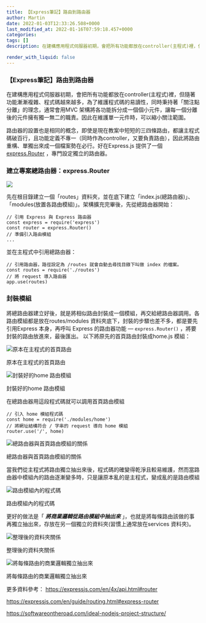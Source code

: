 ```yaml
---
title: 【Express筆記】路由到路由器
author: Martin
date: 2022-01-03T12:33:26.508+0000
last_modified_at: 2022-01-16T07:59:18.457+0000
categories: 
tags: []
description: 在建構應用程式伺服器初期，會把所有功能都放在controller(主程式)裡，但隨著功能漸漸複雜、程式碼越來越多，為了維護程式碼的易讀性，同時秉持著「關注點分離」的理念，通常會用MVC…

render_with_liquid: false
---
```


### 【Express筆記】路由到路由器

在建構應用程式伺服器初期，會把所有功能都放在controller\(主程式\)裡，但隨著功能漸漸複雜、程式碼越來越多，為了維護程式碼的易讀性，同時秉持著「關注點分離」的理念，通常會用MVC 架構將各功能拆分成一個個小元件，讓每一個分離後的元件擁有獨一無二的職責。因此在維護單一元件時，可以縮小關注範圍。

路由器的設置也是相同的概念，即使是現在教案中短短的三四條路由，都讓主程式碼破百行，且功能定義不專一（同時作為controller，又要負責路由），因此將路由重構、單獨出來成一個檔案勢在必行。好在Express\.js 提供了一個 [express\.Router](https://expressjs.com/en/guide/routing.html#express-router) ，專門設定獨立的路由器。
### 建立專案總路由器：express\.Router


![](/assets/40c2b742d70c/1*ueJYyx3uDlmaxIVHFBH_Eg.png)


先在根目錄建立一個「routes」資料夾，並在底下建立「index\.js\(總路由器\)」、「modules\(放置各路由模組\)」。架構擴充完畢後，先從總路由器開始：
```
// 引用 Express 與 Express 路由器
const express = require('express')
const router = express.Router()
// 準備引入路由模組
...
```

並在主程式中引用總路由器：
```
// 引用路由器，路徑設定為 /routes 就會自動去尋找目錄下叫做 index 的檔案。
const routes = require('./routes')  
// 將 request 導入路由器
app.use(routes)
```
### 封裝模組

將總路由器建立好後，就是將相似路由封裝成一個模組，再交給總路由器調用。各路由模組都是放在routes/modules 資料夾底下，封裝的步驟也差不多，都是要先引用Express 本身，再呼叫 Express 的路由器功能 —
 `express.Router()` ，將要封裝的路由放進來，最後匯出。
以下將原先的首頁路由封裝成home\.js 模組：


![原本在主程式的首頁路由](/assets/40c2b742d70c/1*ekfRCjzGIv8xX0YQTQbLTw.png)

原本在主程式的首頁路由


![封裝好的home 路由模組](/assets/40c2b742d70c/1*dAqVbtaR7FoNwiY3gzj70A.png)

封裝好的home 路由模組

在總路由器用這段程式碼就可以調用首頁路由模組
```
// 引入 home 模組程式碼
const home = require('./modules/home')
// 將網址結構符合 / 字串的 request 導向 home 模組 
router.use('/', home)
```


![總路由器與首頁路由模組的關係](/assets/40c2b742d70c/1*bIMv_EG5k-IgJ0qNAfK2UQ.png)

總路由器與首頁路由模組的關係

當我們從主程式將路由獨立抽出來後，程式碼的確變得乾淨且較易維護，然而當路由器中模組內的路由逐漸變多時，只是讓原本亂的是主程式，變成亂的是路由模組


![路由模組內的程式碼](/assets/40c2b742d70c/1*VFsC7gtICuLcdLxB-RMirQ.png)

路由模組內的程式碼

更好的做法是「 **_將商業邏輯從路由模組中抽出來_** 」，也就是將每條路由該做的事再獨立抽出來，存放在另一個獨立的資料夾\(習慣上通常放在services 資料夾\)。


![整理後的資料夾關係](/assets/40c2b742d70c/1*VJ1NNgX2aMm7W5zr_o_6LQ.png)

整理後的資料夾關係


![將每條路由的商業邏輯獨立抽出來](/assets/40c2b742d70c/1*bn2qQb3SLuNiwNz3Ov6yUw.png)

將每條路由的商業邏輯獨立抽出來

更多資料參考：
[https://expressjs\.com/en/4x/api\.html\#router](https://expressjs.com/en/4x/api.html#router)

[https://expressjs\.com/en/guide/routing\.html\#express\-router](https://expressjs.com/en/guide/routing.html#express-router)

[https://softwareontheroad\.com/ideal\-nodejs\-project\-structure/](https://softwareontheroad.com/ideal-nodejs-project-structure/)




